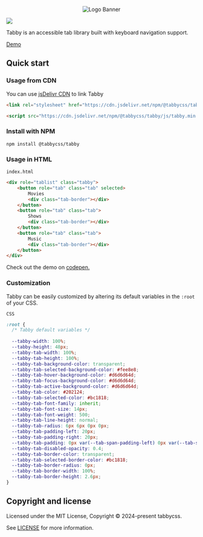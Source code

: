 <p align="center">
<img alt="Logo Banner" src="https://raw.githubusercontent.com/tabbycss/tabby/main/banner/tabby.gif"/>
<br/>

[![](https://data.jsdelivr.com/v1/package/npm/@tabbycss/tabby/badge)](https://www.jsdelivr.com/package/npm/@tabbycss/tabby)

<div align="left">Tabby is an accessible tab library built with keyboard navigation support.</div>
<div align="left">

[Demo](https://codepen.io/GreenestGoat/pen/dyxGLEQ)

## Quick start

### Usage from CDN

You can use [jsDelivr CDN](https://www.jsdelivr.com/package/npm/@tabbycss/tabby) to link Tabby

```html
<link rel="stylesheet" href="https://cdn.jsdelivr.net/npm/@tabbycss/tabby@latest/css/tabby.min.css" />

<script src="https://cdn.jsdelivr.net/npm/@tabbycss/tabby/js/tabby.min.js"></script>
```

### Install with NPM

```shell
npm install @tabbycss/tabby
```

### Usage in HTML

```index.html```

```html
<div role="tablist" class="tabby">
    <button role="tab" class="tab" selected>
        Movies
        <div class="tab-border"></div>
    </button>
    <button role="tab" class="tab">
        Shows
        <div class="tab-border"></div>
    </button>
    <button role="tab" class="tab">
        Music
        <div class="tab-border"></div>
    </button>
</div>
```

Check out the demo on [codepen.](https://codepen.io/GreenestGoat/pen/dyxGLEQ)

### Customization

Tabby can be easily customized by altering its default variables in the ```:root``` of your CSS.

```CSS```

```CSS
:root {
  /* Tabby default variables */
  
  --tabby-width: 100%;
  --tabby-height: 48px;
  --tabby-tab-width: 100%;
  --tabby-tab-height: 100%;
  --tabby-tab-background-color: transparent;
  --tabby-tab-selected-background-color: #fee8e8;
  --tabby-tab-hover-background-color: #d6d6d64d;
  --tabby-tab-focus-background-color: #d6d6d64d;
  --tabby-tab-active-background-color: #d6d6d64d;
  --tabby-tab-color: #202124;
  --tabby-tab-selected-color: #bc1818;
  --tabby-tab-font-family: inherit;
  --tabby-tab-font-size: 14px;
  --tabby-tab-font-weight: 500;
  --tabby-tab-line-height: normal;
  --tabby-tab-radius: 6px 6px 0px 0px;
  --tabby-tab-padding-left: 20px;
  --tabby-tab-padding-right: 20px;
  --tabby-tab-padding: 0px var(--tab-span-padding-left) 0px var(--tab-span-padding-right);
  --tabby-tab-disabled-opacity: 0.4;
  --tabby-tab-border-color: transparent;
  --tabby-tab-selected-border-color: #bc1818;
  --tabby-tab-border-radius: 0px;
  --tabby-tab-border-width: 100%;
  --tabby-tab-border-height: 2.6px;
}
```

## Copyright and license

Licensed under the MIT License, Copyright © 2024-present tabbycss.

See [LICENSE](https://github.com/tabbycss/tabby/blob/main/LICENSE) for more information.

